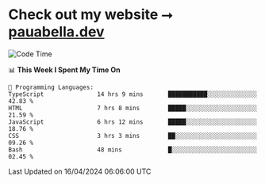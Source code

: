 # Check out my website ⭢ [pauabella.dev](https://pauabella.dev)

<!--START_SECTION:waka-->
![Code Time](http://img.shields.io/badge/Code%20Time-3%2C221%20hrs%2059%20mins-blue)

📊 **This Week I Spent My Time On** 

```text
💬 Programming Languages: 
TypeScript               14 hrs 9 mins       ███████████░░░░░░░░░░░░░░   42.83 % 
HTML                     7 hrs 8 mins        █████░░░░░░░░░░░░░░░░░░░░   21.59 % 
JavaScript               6 hrs 12 mins       █████░░░░░░░░░░░░░░░░░░░░   18.76 % 
CSS                      3 hrs 3 mins        ██░░░░░░░░░░░░░░░░░░░░░░░   09.26 % 
Bash                     48 mins             █░░░░░░░░░░░░░░░░░░░░░░░░   02.45 % 
```


 Last Updated on 16/04/2024 06:06:00 UTC
<!--END_SECTION:waka-->
